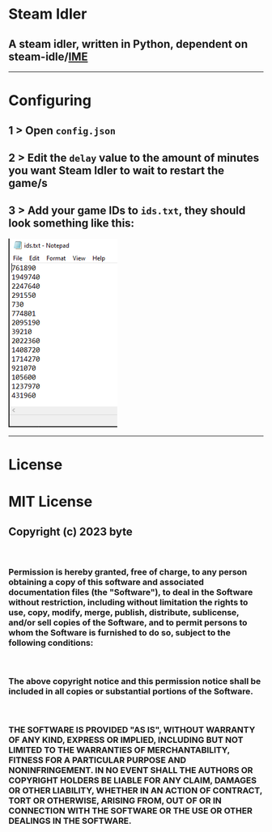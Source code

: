 # Steam Idler

## A steam idler, written in Python, dependent on steam-idle/[IME](https://github.com/JonasNilson/idle_master_extended)
___
# Configuring
## 1 > Open ```config.json```
## 2 > Edit the ```delay``` value to the amount of minutes you want Steam Idler to wait to restart the game/s
## 3 > Add your game IDs to ```ids.txt```, they should look something like this:
<img src="assets/ids_example.png">

___
# License
# MIT License


## Copyright (c) 2023 byte
<br>

### Permission is hereby granted, free of charge, to any person obtaining a copy of this software and associated documentation files (the "Software"), to deal in the Software without restriction, including without limitation the rights to use, copy, modify, merge, publish, distribute, sublicense, and/or sell copies of the Software, and to permit persons to whom the Software is furnished to do so, subject to the following conditions:
<br>

### The above copyright notice and this permission notice shall be included in all copies or substantial portions of the Software.
<br>

### THE SOFTWARE IS PROVIDED "AS IS", WITHOUT WARRANTY OF ANY KIND, EXPRESS OR IMPLIED, INCLUDING BUT NOT LIMITED TO THE WARRANTIES OF MERCHANTABILITY, FITNESS FOR A PARTICULAR PURPOSE AND NONINFRINGEMENT. IN NO EVENT SHALL THE AUTHORS OR COPYRIGHT HOLDERS BE LIABLE FOR ANY CLAIM, DAMAGES OR OTHER LIABILITY, WHETHER IN AN ACTION OF CONTRACT, TORT OR OTHERWISE, ARISING FROM, OUT OF OR IN CONNECTION WITH THE SOFTWARE OR THE USE OR OTHER DEALINGS IN THE SOFTWARE.